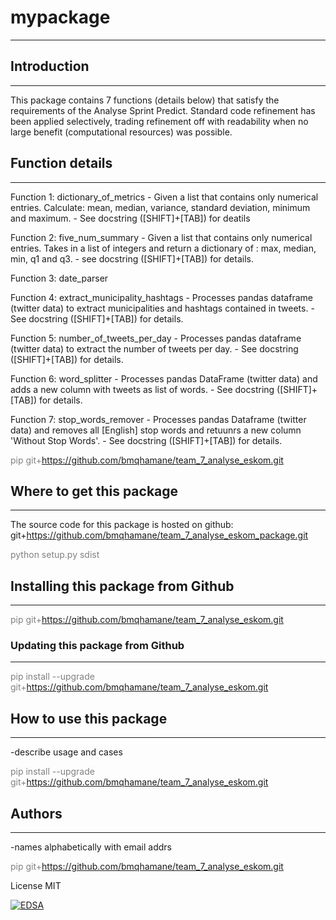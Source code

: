 # mypackage 
---

## Introduction
----

This package contains 7 functions (details below) that satisfy the requirements of the Analyse Sprint Predict.
Standard code refinement has been applied selectively, trading refinement off with readability when no large benefit (computational resources) was possible.

## Function details
----

Function 1: dictionary_of_metrics
    - Given a list that contains only numerical entries. Calculate: mean, median, variance, standard deviation, minimum and maximum.
    - See docstring ([SHIFT]+[TAB]) for deatils

Function 2: five_num_summary
    - Given a list that contains only numerical entries. Takes in a list of integers and return a dictionary of : max, median, min, q1 and q3.
    - see docstring ([SHIFT]+[TAB]) for details.


Function 3: date_parser


Function 4: extract_municipality_hashtags
    - Processes pandas dataframe (twitter data) to extract municipalities and hashtags contained in tweets.
    - See docstring ([SHIFT]+[TAB]) for details.


Function 5: number_of_tweets_per_day
    - Processes pandas dataframe (twitter data) to extract the number of tweets per day.
    - See docstring ([SHIFT]+[TAB]) for details.


Function 6: word_splitter
	- Processes pandas DataFrame (twitter data) and adds a new column with tweets as list of words.
	- See docstring ([SHIFT]+[TAB]) for details.  


Function 7: stop_words_remover
	- Processes pandas Dataframe (twitter data) and removes all [English] stop words and retuunrs a new column 'Without Stop Words'.
	- See docstring ([SHIFT]+[TAB]) for details.  

<span style="color: gray;">pip git+https://github.com/bmqhamane/team_7_analyse_eskom.git</span> 

## Where to get this package
---- 
The source code for this package is hosted on github: git+https://github.com/bmqhamane/team_7_analyse_eskom_package.git

<span style="color: gray;">python setup.py sdist</span> 


## Installing this package from Github
----
<span style="color: gray;">pip git+https://github.com/bmqhamane/team_7_analyse_eskom.git</span> 

### Updating this package from Github
----
<span style="color: gray;">pip install --upgrade git+https://github.com/bmqhamane/team_7_analyse_eskom.git</span> 

## How to use this package
----
-describe usage and cases

<span style="color: gray;">pip install --upgrade git+https://github.com/bmqhamane/team_7_analyse_eskom.git</span> 

## Authors
----
-names alphabetically with email addrs

<span style="color: gray;">pip git+https://github.com/bmqhamane/team_7_analyse_eskom.git</span> 

License
MIT

[![EDSA](https://img.shields.io/travis/numpy/numpy/master.svg?label=EDSA%20CI)](explore-datascience.net)
